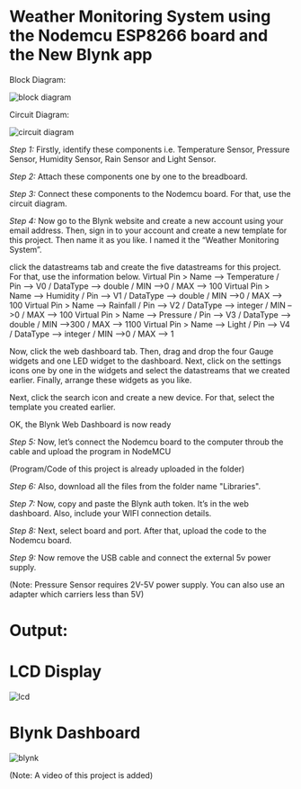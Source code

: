 # Weather Monitoring System using the Nodemcu ESP8266 board and the New Blynk app

Block Diagram:

![block diagram](https://github.com/Rakshita2003/Weather-Monitoring-System/assets/101338848/74033ad4-f276-4920-904f-12e3d9477399)

Circuit Diagram:

![circuit diagram](https://github.com/Rakshita2003/Weather-Monitoring-System/assets/101338848/8aeb7c41-ec17-47c7-9998-fe032ba4d7dc)

*Step 1:* Firstly, identify these components i.e. Temperature Sensor, Pressure Sensor, Humidity Sensor, Rain Sensor and Light Sensor.

*Step 2:* Attach these components one by one to the breadboard.

*Step 3:* Connect these components to the Nodemcu board. For that, use the circuit diagram.

*Step 4:* Now go to the Blynk website and create a new account using your email address. Then, sign in to your account and create a new template for this project. Then name it as you like. I named it the “Weather Monitoring System”.

click the datastreams tab and create the five datastreams for this project. For that, use the information below.
Virtual Pin > Name –> Temperature / Pin –> V0 / DataType –> double / MIN –>0 / MAX –> 100
Virtual Pin > Name –> Humidity / Pin –> V1 / DataType –> double / MIN –>0 / MAX –> 100
Virtual Pin > Name –> Rainfall / Pin –> V2 / DataType –> integer / MIN –>0 / MAX –> 100
Virtual Pin > Name –> Pressure / Pin –> V3 / DataType –> double / MIN –>300 / MAX –> 1100
Virtual Pin > Name –> Light / Pin –> V4 / DataType –> integer / MIN –>0 / MAX –> 1


Now, click the web dashboard tab. Then, drag and drop the four Gauge widgets and one LED widget to the dashboard. Next, click on the settings icons one by one in the widgets and select the datastreams that we created earlier. Finally, arrange these widgets as you like.

Next, click the search icon and create a new device. For that, select the template you created earlier.

OK, the Blynk Web Dashboard is now ready

*Step 5:* Now, let’s connect the Nodemcu board to the computer throub the cable and upload the program in NodeMCU

(Program/Code of this project is already uploaded in the folder)

*Step 6:* Also, download all the files from the folder name "Libraries".

*Step 7:* Now, copy and paste the Blynk auth token. It’s in the web dashboard. Also, include your WIFI connection details.

*Step 8:* Next, select board and port. After that, upload the code to the Nodemcu board.

*Step 9:* Now remove the USB cable and connect the external 5v power supply.

(Note: Pressure Sensor requires 2V-5V power supply. You can also use an adapter which carriers less than 5V)

# Output:

# LCD Display
![lcd](https://github.com/Rakshita2003/Weather-Monitoring-System/assets/101338848/4cc18947-eda5-4a81-a648-1a60e9da21f9)

# Blynk Dashboard
![blynk](https://github.com/Rakshita2003/Weather-Monitoring-System/assets/101338848/e0fb0312-595e-48b2-884b-4257ee9e8d7e)

(Note: A video of this project is added)
